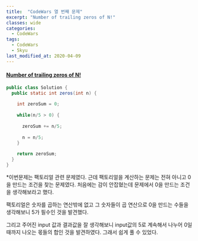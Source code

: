 ```yaml
---
title:  "CodeWars 열 번째 문제"
excerpt: "Number of trailing zeros of N!"
classes: wide
categories:
  - CodeWars
tags:
  - CodeWars
  - 5kyu
last_modified_at: 2020-04-09
---
```


#### [Number of trailing zeros of N!](https://www.codewars.com/kata/52f787eb172a8b4ae1000a34)

```java
public class Solution {
  public static int zeros(int n) {
    
    int zeroSum = 0;
    
    while(n/5 > 0) {
      
      zeroSum += n/5;
      
      n = n/5;
    }
    
    return zeroSum;
  }
}
```

*이번문제는 팩토리얼 관련 문제였다. 근데 팩토리얼을 계산하는 문제는 전혀 아니고 0을 만드는 조건을 찾는 문제였다. 처음에는 감이 안잡혔는데 문제에서 0을 만드는 조건을 생각해보라고 했다. 

팩토리얼은 숫자를 곱하는 연산밖에 없고 그 숫자들이 곱 연산으로 0을 만드는 수들을 생각해보니 5가 필수인 것을 발견했다.

그리고 주어진 input 값과 결과값을 잘 생각해보니 input값의 5로 계속해서 나누어 0일 때까지 나오는 몫들의 합인 것을 발견하였다. 그래서 쉽게 풀 수 있었다.